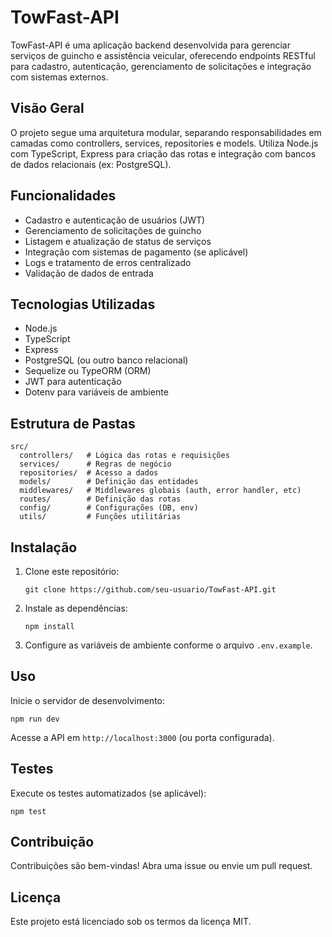 # TowFast-API

TowFast-API é uma aplicação backend desenvolvida para gerenciar serviços de guincho e assistência veicular, oferecendo endpoints RESTful para cadastro, autenticação, gerenciamento de solicitações e integração com sistemas externos.

## Visão Geral

O projeto segue uma arquitetura modular, separando responsabilidades em camadas como controllers, services, repositories e models. Utiliza Node.js com TypeScript, Express para criação das rotas e integração com bancos de dados relacionais (ex: PostgreSQL).

## Funcionalidades

- Cadastro e autenticação de usuários (JWT)
- Gerenciamento de solicitações de guincho
- Listagem e atualização de status de serviços
- Integração com sistemas de pagamento (se aplicável)
- Logs e tratamento de erros centralizado
- Validação de dados de entrada

## Tecnologias Utilizadas

- Node.js
- TypeScript
- Express
- PostgreSQL (ou outro banco relacional)
- Sequelize ou TypeORM (ORM)
- JWT para autenticação
- Dotenv para variáveis de ambiente

## Estrutura de Pastas

```
src/
  controllers/   # Lógica das rotas e requisições
  services/      # Regras de negócio
  repositories/  # Acesso a dados
  models/        # Definição das entidades
  middlewares/   # Middlewares globais (auth, error handler, etc)
  routes/        # Definição das rotas
  config/        # Configurações (DB, env)
  utils/         # Funções utilitárias
```

## Instalação

1. Clone este repositório:
   ```
   git clone https://github.com/seu-usuario/TowFast-API.git
   ```
2. Instale as dependências:
   ```
   npm install
   ```
3. Configure as variáveis de ambiente conforme o arquivo `.env.example`.

## Uso

Inicie o servidor de desenvolvimento:
```
npm run dev
```
Acesse a API em `http://localhost:3000` (ou porta configurada).

## Testes

Execute os testes automatizados (se aplicável):
```
npm test
```

## Contribuição

Contribuições são bem-vindas! Abra uma issue ou envie um pull request.

## Licença

Este projeto está licenciado sob os termos da licença MIT.
